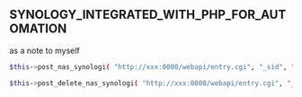 
## SYNOLOGY_INTEGRATED_WITH_PHP_FOR_AUTOMATION

as a note to myself

```bash
$this->post_nas_synologi( "http://xxx:0000/webapi/entry.cgi", "_sid", "_did", "/path/to/or/create/folder", "itsmypicture.jpg", file_get_contents(path/to/itsmypicture.jpg), mime_content_type(path/to/itsmypicture.jpg) );
```

```bash
$this->post_delete_nas_synologi( "http://xxx:0000/webapi/entry.cgi", "_sid", "/path/to/delete/file/or/folder" );
```


